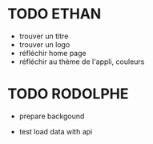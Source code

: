 # TODO ETHAN

* trouver un titre
* trouver un logo
* réfléchir home page
* réfléchir au thème de l'appli, couleurs

# TODO RODOLPHE

* prepare backgound
- test load data with api